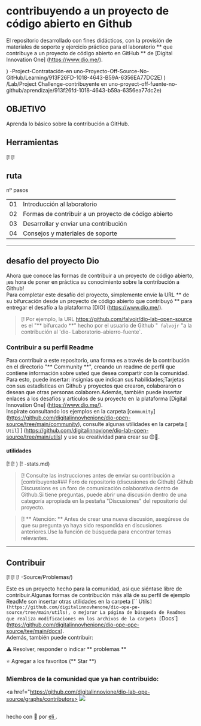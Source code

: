 <h1>
<a href = sopla
<img align = "centro" width = "40px" src = "https://hermes.digitalinnovation.one/assets/diome/logo-minimized.png"> </a>
<span> contribuyendo a un proyecto de código abierto en Github </span>
</h1>

El repositorio desarrollado con fines didácticos, con la provisión de materiales de soporte y ejercicio práctico para el laboratorio ** que contribuye a un proyecto de código abierto en GitHub ** de [Digital Innovation One] (https://www.dio.me/).

) -Project-Contratación-en uno-Proyecto-Off-Source-No-GitHub/Learning/913F26FD-1018-4643-B59A-6356EA77DC2E)
) /Lab/Project Challenge-contribuyente en uno-proyect-off-fuente-no-github/aprendizaje/913f26fd-1018-4643-b59a-6356ea77dc2e)

## OBJETIVO
Aprenda lo básico sobre la contribución a GitHub.

## Herramientas
[!
[!

## ruta
<Table>
<thead>
<Tr align = "izquierda">
<hh> nº </h>
<hh> pasos </h>
</tr>
</thead>
<tbody align = "izquierda">
<tr>
<TD> 01 </td>
<TD> Introducción al laboratorio </td>
</tr>
<tr>
<TD> 02 </td>
<TD> Formas de contribuir a un proyecto de código abierto </td>
</tr>
<tr>
<TD> 03 </td>
<TD> Desarrollar y enviar una contribución </td>
</tr>
<tr>
<TD> 04 </td>
<TD> Consejos y materiales de soporte </td>
</tr>
</tbody>
</table>

---
## desafío del proyecto Dio
Ahora que conoce las formas de contribuir a un proyecto de código abierto, ¡es hora de poner en práctica su conocimiento sobre la contribución a Github!<br>
Para completar este desafío del proyecto, simplemente envíe la URL ** de su bifurcación desde un proyecto de código abierto que contribuyó ** para entregar el desafío a la plataforma [DIO] (https://www.dio.me/).

> [!
> Por ejemplo, la URL https://github.com/falvojr/dio-lab-open-source es el "** bifurcado **" hecho por el usuario de Github "` falvojr` "a la contribución al 'dio- Laboratorio-abierro-fuente`.

### Contribuir a su perfil Readme
Para contribuir a este repositorio, una forma es a través de la contribución en el directorio "** Community **", creando un readme de perfil que contiene información sobre usted que desea compartir con la comunidad.<br>
Para esto, puede insertar: insignias que indican sus habilidades;Tarjetas con sus estadísticas en Github y proyectos que crearon, colaboraron o desean que otras personas colaboren.Además, también puede insertar enlaces a los desafíos y artículos de su proyecto en la plataforma [Digital Innovation One] (https://www.dio.me/).<br>
Inspírate consultando los ejemplos en la carpeta [`Community`] (https://github.com/digitalinnovhenione/dio-open-source/tree/main/community), consulte algunas utilidades en la carpeta [` Util`] ] (https://github.com/digitalinnovione/dio-lab-open-source/tree/main/utils) y use su creatividad para crear su 😊💙.

#### utilidades

[!
[! )
[! -stats.md)

> [!
> Consulte las instrucciones antes de enviar su contribución a [contribuyente### Foro de repositorio (discusiones de Github)
Github Discussions es un foro de comunicación colaborativa dentro de Github.Si tiene preguntas, puede abrir una discusión dentro de una categoría apropiada en la pestaña "Discusiones" del repositorio del proyecto.

> [!
> ** Atención: ** Antes de crear una nueva discusión, asegúrese de que su pregunta ya haya sido respondida en discusiones anteriores.Use la función de búsqueda para encontrar temas relevantes.

---

## Contribuir
[!
[!
[! -Source/Problemas/)

Este es un proyecto hecho para la comunidad, así que siéntase libre de contribuir.Algunas formas de contribución más allá de su perfil de ejemplo ReadMe son insertar otras utilidades en la carpeta [`` Utils`] (https://github.com/digitalinnovhenone/dio-ope-pe-source/tree/main/utils), o mejorar La página de búsqueda de Readmes que realiza modificaciones en los archivos de la carpeta [`Docs`] (https://github.com/digitalinnovhenione/dio-ope-ope-source/tee/main/docs).<br>
Además, también puede contribuir:

⚠️ Resolver, responder o indicar ** problemas **

⭐ Agregar a los favoritos (** Star **)

### Miembros de la comunidad que ya han contribuido:
<a href="https://github.com/digitalinnovione/dio-lab-ope-source/graphs/contributors>
<Img src = "https://contrib.rocks/image?repo=digitalinnovionone/dio-lab-open-source"/>
</a>

##
<div align = "centro"> hecho con 💙 por <a href="https://github.com/elidianaandrade"> eli </a>.